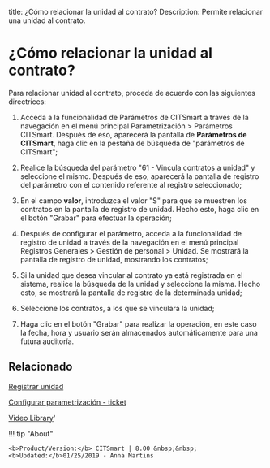 title: ¿Cómo relacionar la unidad al contrato?
Description: Permite relacionar una unidad al contrato.
# ¿Cómo relacionar la unidad al contrato?


Para relacionar unidad al contrato, proceda de acuerdo con las siguientes
directrices:

1.  Acceda a la funcionalidad de Parámetros de CITSmart a través de la
    navegación en el menú principal Parametrización \> Parámetros CITSmart.
    Después de eso, aparecerá la pantalla de **Parámetros de CITSmart**, haga
    clic en la pestaña de búsqueda de "parámetros de CITSmart";

2.  Realice la búsqueda del parámetro "61 - Vincula contratos a unidad" y
    seleccione el mismo. Después de eso, aparecerá la pantalla de registro del
    parámetro con el contenido referente al registro seleccionado;

3.  En el campo **valor**, introduzca el valor "S" para que se muestren los
    contratos en la pantalla de registro de unidad. Hecho esto, haga clic en el
    botón "Grabar" para efectuar la operación;

4.  Después de configurar el parámetro, acceda a la funcionalidad de registro de
    unidad a través de la navegación en el menú principal Registros Generales
    \> Gestión de personal \> Unidad. Se mostrará la pantalla de registro de
    unidad, mostrando los contratos;

5.  Si la unidad que desea vincular al contrato ya está registrada en el
    sistema, realice la búsqueda de la unidad y seleccione la misma. Hecho esto,
    se mostrará la pantalla de registro de la determinada unidad;

6.  Seleccione los contratos, a los que se vinculará la unidad;

7.  Haga clic en el botón "Grabar" para realizar la operación, en este caso la
    fecha, hora y usuario serán almacenados automáticamente para una futura
    auditoría.



Relacionado
-------

[Registrar unidad](/es-es/citsmart-platform-8/platform-administration/region-and-language/register-unit.html)

[Configurar parametrización - ticket](/es-es/citsmart-platform-8/platform-administration/parameters-list/configure-parametrization-ticket.html)


<i class='fa fa-youtube-play  fa-2x' style='color:#97ce17;vertical-align: middle;'> </i> [Video Library](https://www.youtube.com/playlist?list=PLB5qK2uzf2ROl8PJLi-kszYhGzr17uvz-)'

!!! tip "About"

    <b>Product/Version:</b> CITSmart | 8.00 &nbsp;&nbsp;
    <b>Updated:</b>01/25/2019 - Anna Martins
